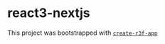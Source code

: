# react3-nextjs

This project was bootstrapped with [`create-r3f-app`](https://github.com/utsuboco/create-r3f-app)